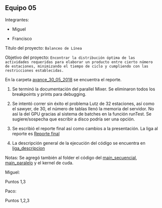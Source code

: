 ## Equipo 05

Integrantes:

* Miguel

* Francisco

Título del proyecto: `Balanceo de Línea`

Objetivo del proyecto: `Encontrar la distribución óptima de las actividades requeridas para elaborar un producto entre cierto número de estaciones, minimizando el tiempo de ciclo y cumpliendo con las restricciones establecidas.`

En la carpeta [avance_30_05_2018](avance_30_05_2018) se encuentra el reporte.


1. Se terminó la documentación del parallel Mixer. Se eliminaron todos los 
   breakpoints y prints para debugging.

2. Se intentó correr sin éxito el problema Lutz de 32 estaciones, así como el sawyer, de 30, el número de tablas llenó la memoria del servidor. No así la del GPU gracias al sistema de batches en la función runTest.
Se sugiere/sospecha que escribir a disco podría ser una opción. 

3. Se escribió el reporte final así como cambios a la presentación. La liga al reporte es [Reporte final](Soluciones_al_problema_BLP.docx)

4. La descripción general de la ejecución del código se encuentra en [liga_descripcion](descripcion_codigo.md)

Notas: Se agregó también al folder el código del [main_secuencial](main_secuencial.cpp), [main_paralelo](main_paralelo.cpp) y el kernel de cuda.


Miguel: 

Puntos 1,3

Paco:

Puntos 1,2,3

